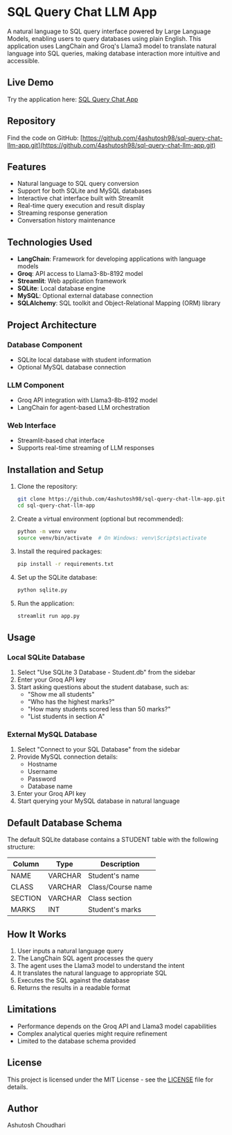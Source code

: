 # SQL Query Chat LLM App

A natural language to SQL query interface powered by Large Language Models, enabling users to query databases using plain English. This application uses LangChain and Groq's Llama3 model to translate natural language into SQL queries, making database interaction more intuitive and accessible.

## Live Demo

Try the application here: [SQL Query Chat App](https://sql-query-chat-llm-app-ash.streamlit.app/)

## Repository

Find the code on GitHub: [https://github.com/4ashutosh98/sql-query-chat-llm-app.git](https://github.com/4ashutosh98/sql-query-chat-llm-app.git)

## Features

- Natural language to SQL query conversion
- Support for both SQLite and MySQL databases
- Interactive chat interface built with Streamlit
- Real-time query execution and result display
- Streaming response generation
- Conversation history maintenance

## Technologies Used

- **LangChain**: Framework for developing applications with language models
- **Groq**: API access to Llama3-8b-8192 model
- **Streamlit**: Web application framework
- **SQLite**: Local database engine
- **MySQL**: Optional external database connection
- **SQLAlchemy**: SQL toolkit and Object-Relational Mapping (ORM) library

## Project Architecture

### Database Component
- SQLite local database with student information
- Optional MySQL database connection

### LLM Component
- Groq API integration with Llama3-8b-8192 model
- LangChain for agent-based LLM orchestration

### Web Interface
- Streamlit-based chat interface
- Supports real-time streaming of LLM responses

## Installation and Setup

1. Clone the repository:
   ```bash
   git clone https://github.com/4ashutosh98/sql-query-chat-llm-app.git
   cd sql-query-chat-llm-app
   ```

2. Create a virtual environment (optional but recommended):
   ```bash
   python -m venv venv
   source venv/bin/activate  # On Windows: venv\Scripts\activate
   ```

3. Install the required packages:
   ```bash
   pip install -r requirements.txt
   ```

4. Set up the SQLite database:
   ```bash
   python sqlite.py
   ```

5. Run the application:
   ```bash
   streamlit run app.py
   ```

## Usage

### Local SQLite Database

1. Select "Use SQLite 3 Database - Student.db" from the sidebar
2. Enter your Groq API key
3. Start asking questions about the student database, such as:
   - "Show me all students"
   - "Who has the highest marks?"
   - "How many students scored less than 50 marks?"
   - "List students in section A"

### External MySQL Database

1. Select "Connect to your SQL Database" from the sidebar
2. Provide MySQL connection details:
   - Hostname
   - Username
   - Password
   - Database name
3. Enter your Groq API key
4. Start querying your MySQL database in natural language

## Default Database Schema

The default SQLite database contains a STUDENT table with the following structure:

| Column  | Type      | Description         |
|---------|-----------|---------------------|
| NAME    | VARCHAR   | Student's name      |
| CLASS   | VARCHAR   | Class/Course name   |
| SECTION | VARCHAR   | Class section       |
| MARKS   | INT       | Student's marks     |

## How It Works

1. User inputs a natural language query
2. The LangChain SQL agent processes the query
3. The agent uses the Llama3 model to understand the intent
4. It translates the natural language to appropriate SQL
5. Executes the SQL against the database
6. Returns the results in a readable format

## Limitations

- Performance depends on the Groq API and Llama3 model capabilities
- Complex analytical queries might require refinement
- Limited to the database schema provided

## License

This project is licensed under the MIT License - see the [LICENSE](LICENSE) file for details.

## Author

Ashutosh Choudhari